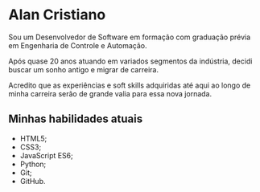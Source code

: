# Alan Cristiano

Sou um Desenvolvedor de Software em formação com graduação prévia em Engenharia de Controle e Automação.

Após quase 20 anos atuando em variados segmentos da indústria, decidi buscar um sonho antigo e migrar de carreira.

Acredito que as experiências e soft skills adquiridas até aqui ao longo de minha carreira serão de grande valia para essa nova jornada.

## Minhas habilidades atuais

- HTML5;
- CSS3;
- JavaScript ES6;
- Python;
- Git;
- GitHub.
